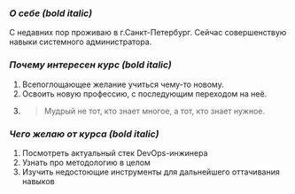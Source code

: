 ###  ***О себе (bold italic)***
С недавних пор проживаю в г.Санкт-Петербург. Сейчас совершенствую навыки системного администратора.
###  ***Почему интересен курс (bold italic)***
1. Всепоглощающее желание учиться чему-то новому.
2. Освоить новую профессию, с последующим переходом на неё.
3. > Мудрый не тот, кто знает многое, а тот, кто знает нужное.
###  ***Чего желаю от курса (bold italic)***
1. Посмотреть актуальный стек DevOps-инжинера
2. Узнать про методологию в целом
3. Изучить недостоющие инструменты для дальнейшего оттачивания навыков
